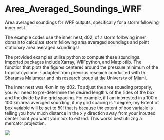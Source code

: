 # Area_Averaged_Soundings_WRF
Area averaged soundings for WRF outputs, specifically for a storm following inner nest.

The example codes use the inner nest, d02, of a storm following inner domain to calculate storm following area averaged soundings and point stationary area averaged soundings! 

The provided examples utilize python to compute these soundings. Imported packages include Xarray, WRFpython, and Matplotlib. The function that plots the figures centered around the pressure minimum of the tropical cyclone is adapted from previous research conducted with Dr. Sharanya Majumdar and his research group at the University of Miami.

The inner nest was 4km in my d02. To adjust the area sounding properly, you will need to pre-determine the desired length's of the sides of the box and the divide by the grid spacing. For example, if I am interested in a 100 x 100 km area averaged sounding, if my grid spacing is 1 degree, my 
Extent of box variable will be set to 50! that is because the extent of box variable is telling you how much distance in the x_y direction away from your inputted center point you want your box to extend. This works best utilizng a mercator projection.

![](https://github.com/CameronMasiello/Area_Averaged_Soundings_WRF/blob/main/20201116_iota_vis%20glm_0.gif)
